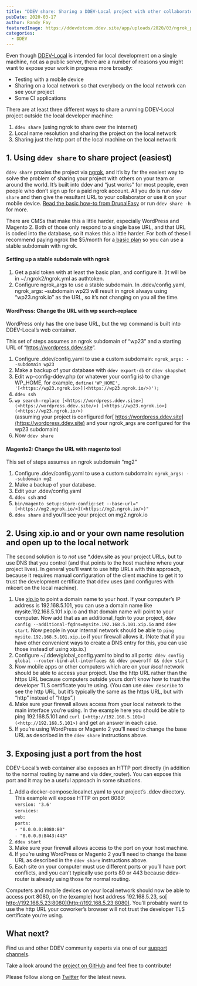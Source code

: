 ```yaml
---
title: "DDEV share: Sharing a DDEV-Local project with other collaborators in real time"
pubDate: 2020-03-17
author: Randy Fay
featuredImage: https://ddevdotcom.ddev.site/app/uploads/2020/03/ngrok_page.png
categories:
  - DDEV
---
```


Even though [DDEV-Local](https://ddev.com/ddev-local/) is intended for local development on a single machine, not as a public server, there are a number of reasons you might want to expose your work in progress more broadly:

* Testing with a mobile device
* Sharing on a local network so that everybody on the local network can see your project
* Some CI applications

There are at least three different ways to share a running DDEV-Local project outside the local developer machine:

1. `ddev share` (using ngrok to share over the internet)
2. Local name resolution and sharing the project on the local network
3. Sharing just the http port of the local machine on the local network

## **1\. Using `ddev share` to share project (easiest)**

`ddev share` proxies the project via [ngrok](http://ngrok.com), and it’s by far the easiest way to solve the problem of sharing your project with others on your team or around the world. It’s built into ddev and “just works” for most people, even people who don’t sign up for a paid ngrok account. All you do is run `ddev share` and then give the resultant URL to your collaborator or use it on your mobile device. [Read the basic how-to from DrupalEasy](https://www.drupaleasy.com/blogs/ultimike/2019/06/sharing-your-ddev-local-site-public-url-using-ddev-share-and-ngrok) or run `ddev share -h` for more.

There are CMSs that make this a little harder, especially WordPress and Magento 2\. Both of those only respond to a single base URL, and that URL is coded into the database, so it makes this a little harder. For both of these I recommend paying ngrok the $5/month for a[ basic plan](https://ngrok.com/pricing) so you can use a stable subdomain with ngrok.

#### **Setting up a stable subdomain with ngrok**

1. Get a paid token with at least the basic plan, and configure it. (It will be in \~/.ngrok2/ngrok.yml as authtoken.
2. Configure ngrok\_args to use a stable subdomain. In .ddev/config.yaml, ngrok\_args: –subdomain wp23 will result in ngrok always using “wp23.ngrok.io” as the URL, so it’s not changing on you all the time.

#### **WordPress: Change the URL with wp search-replace**

WordPress only has the one base URL, but the wp command is built into DDEV-Local’s web container.

This set of steps assumes an ngrok subdomain of “wp23” and a starting URL of “<https://wordpress.ddev.site>“.

1. Configure .ddev/config.yaml to use a custom subdomain: `ngrok_args: --subdomain wp23`
2. Make a backup of your database with `ddev export-db` or `ddev shapshot`
3. Edit wp-config-ddev.php (or whatever your config is) to change WP\_HOME, for example, `define('WP_HOME', '[<https://wp23.ngrok.io>](<https://wp23.ngrok.io/>)');`
4. `ddev ssh`
5. `wp search-replace [<https://wordpress.ddev.site>](<https://wordpress.ddev.site/>) [<https://wp23.ngrok.io>](<https://wp23.ngrok.io/>)`  
(assuming your project is configured for[ https://wordpress.ddev.site](https://wordpress.ddev.site) and your ngrok\_args are configured for the wp23 subdomain)
6. Now `ddev share`

#### **Magento2: Change the URL with magento tool**

This set of steps assumes an ngrok subdomain “mg2”

1. Configure .ddev/config.yaml to use a custom subdomain: `ngrok_args: --subdomain mg2`
2. Make a backup of your database.
3. Edit your .ddev/config.yaml
4. `ddev ssh` and
5. `bin/magento setup:store-config:set --base-url="[<https://mg2.ngrok.io/>](<https://mg2.ngrok.io/>)"`
6. `ddev share` and you’ll see your project on mg2.ngrok.io

## **2\. Using xip.io and or your own name resolution and open up to the local network**

The second solution is to _not_ use \*.ddev.site as your project URLs, but to use DNS that you control (and that points to the host machine where your project lives). In general you’ll want to use http URLs with this approach, because it requires manual configuration of the client machine to get it to trust the development certificate that ddev uses (and configures with mkcert on the local machine).

1. Use [xip.io](http://xip.io/) to point a domain name to your host. If your computer’s IP address is 192.168.5.101, you can use a domain name like mysite.192.168.5.101.xip.io and that domain name will point to your computer. Now add that as an additional\_fqdn to your project, `ddev config --additional-fqdns=mysite.192.168.5.101.xip.io` and `ddev start`. Now people in your internal network should be able to `ping mysite.192.168.5.101.xip.io` if your firewall allows it. (Note that if you have other convenient ways to create a DNS entry for this, you can use those instead of using xip.io.)
2. Configure \~/.ddev/global\_config.yaml to bind to all ports:` ddev config global --router-bind-all-interfaces && ddev poweroff && ddev start`
3. Now mobile apps or other computers which are on your _local_ network should be able to access your project. Use the http URL rather than the https URL because computers outside yours don’t know how to trust the developer TLS certificate you’re using. (You can use `ddev describe` to see the http URL, but it’s typically the same as the https URL, but with “http” instead of “https”.)
4. Make sure your firewall allows access from your local network to the main interface you’re using. In the example here you should be able to ping 192.168.5.101 and `curl [<http://192.168.5.101>](<http://192.168.5.101>)` and get an answer in each case.
5. If you’re using WordPress or Magento 2 you’ll need to change the base URL as described in the `ddev share` instructions above.

## **3\. Exposing just a port from the host**

DDEV-Local’s web container also exposes an HTTP port directly (in addition to the normal routing by name and via ddev\_router). You can expose this port and it may be a useful approach in some situations.

1. Add a docker-compose.localnet.yaml to your project’s .ddev directory. This example will expose HTTP on port 8080:  
`version: '3.6' `  
`services: `  
`web: `  
`ports: `  
`- "0.0.0.0:8080:80" `  
`- "0.0.0.0:8443:443"`
2. `ddev start`
3. Make sure your firewall allows access to the port on your host machine.
4. If you’re using WordPress or Magento 2 you’ll need to change the base URL as described in the `ddev share` instructions above.
5. Each site on your computer must use different ports or you’ll have port conflicts, and you can’t typically use ports 80 or 443 because ddev-router is already using those for normal routing.

Computers and mobile devices on your local network should now be able to access port 8080, on the (example) host address 192.168.5.23, so[ http://192.168.5.23:8080](http://192.168.5.23:8080). You’ll probably want to use the http URL your coworker’s browser will not trust the developer TLS certificate you’re using.

## What next?

Find us and other DDEV community experts via one of our [support channels](https://ddev.readthedocs.io/en/stable/#support-and-user-contributed-documentation).

Take a look around the [project on GitHub](http://github.com/drud/ddev) and feel free to contribute!

Please follow along on [Twitter](http://twitter.com/drud) for the latest news. 
